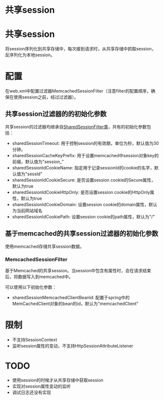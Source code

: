 共享session
===========================

# 共享session

将session序列化到共享存储中，每次接到请求时，从共享存储中抓取session，反序列化为本地session。

# 配置

在web.xml中配置过滤器MemcachedSessionFilter（注意filter的配置顺序，确保在使用session之前，经过过滤器）。

## 共享session过滤器的的初始化参数

共享session的过滤器均继承自[SharedSessionFilter类][1]，共有的初始化参数包括：

* sharedSessionTimeout: 用于控制session的有效期，单位为秒，默认值为30分钟。
* sharedSessionCacheKeyPrefix: 用于设置memcached中session对象key的前缀，默认值为"session_"
* sharedSessionIdCookieName: 指定用于记录sessionId的cookie的名字，默认值为"sessId"
* sharedSessionIdCookieSecure: 是否设置session cookie的Secure属性，默认为true
* sharedSessionIdCookieHttpOnly: 是否设置session cookie的HttpOnly属性，默认为true
* sharedSessionIdCookieDomain: 设置session cookie的domain属性，默认为当前网站域名
* sharedSessionIdCookiePath: 设置session cookie的path属性，默认为"/"

## 基于memcached的共享session过滤器的初始化参数

使用memcached存储共享session数据。

### MemcachedSessionFilter

基于Memcached的共享session。当session中包含有属性时，会在请求结束后，将数据写入到memcached中。

可以使用以下初始化参数：

* sharedSessionMemcachedClientBeanId: 配置于spring中的MemCachedClient对象的bean的id，默认为"memcachedClient"

# 限制

* 不支持SessionContext
* 监听session属性的变动，不支持HttpSessionAttributeListener

# TODO

* 使用session的时候才从共享存储中获取session
* 实现对session属性变动的监听
* 调试日志还没有实现




[1]:    ./SharedSessionFilter.java
